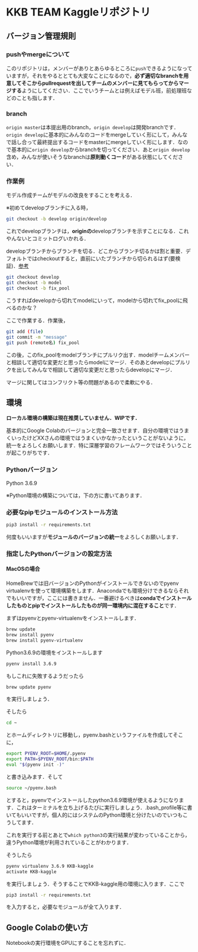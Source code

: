 # KKB TEAM Kaggleリポジトリ

## バージョン管理規則

### pushやmergeについて

このリポジトリは，メンバーがありとあらゆるところに`push`できるようになっていますが，それをやるととても大変なことになるので，**必ず適切なbranchを用意してそこからpullrequestを出してチームのメンバーに見てもらってからマージする**ようにしてください．ここでいうチームとは例えばモデル班，前処理班などのことも指します．

### branch

`origin master`は本提出用のbranch，`origin develop`は開発branchです．`origin develop`に基本的にみんなのコードをmergeしていく形にして，みんなで話し合って最終提出するコードをmasterにmergeしていく形にします．なので基本的に`origin develop`からbranchを切ってください．あと`origin develop`含め，みんなが使いそうなbranchは**原則動くコード**がある状態にしてください．

### 作業例

モデル作成チームがモデルの改良をすることを考える．

※初めてdevelopブランチに入る時，

```bash
git checkout -b develop origin/develop
```

これでdevelopブランチは，**originの**developブランチを示すことになる．これやんないとコミットログいかれる．

developブランチからブランチを切る．どこからブランチ切るかは割と重要．デフォルトではcheckoutすると，直前にいたブランチから切られるはず(要検証)．[参考](https://www.granfairs.com/blog/staff/git-mistake-parent-branch)

```bash
git checkout develop
git checkout -b model
git checkout -b fix_pool
```

こうすればdevelopから切れてmodelにいって，modelから切れてfix_poolに飛べるのかな？

ここで作業する．作業後，

```bash
git add (file)
git commit -m "message"
git push (remote名) fix_pool
```

この後，このfix_poolをmodelブランチにプルリク出す．modelチームメンバーと相談して適切な変更だと思ったらmodelにマージ．そのあとdevelopにプルリクを出してみんなで相談して適切な変更だと思ったらdevelopにマージ．  

マージに関してはコンフリクト等の問題があるので柔軟にやる．

## 環境

**ローカル環境の構築は現在推奨していません．WIPです．**

基本的にGoogle Colabのバージョンと完全一致させます．自分の環境ではうまくいったけどXXさんの環境ではうまくいかなかったということがないように，統一をよろしくお願いします．特に深層学習のフレームワークではそういうことが起こりがちです．

### Pythonバージョン

Python 3.6.9  

※Python環境の構築については，下の方に書いてあります．

### 必要なpipモジュールのインストール方法

```bash
pip3 install -r requirements.txt
```

何度もいいますが**モジュールのバージョンの統一**をよろしくお願いします．

### 指定したPythonバージョンの設定方法

#### MacOSの場合

HomeBrewでは旧バージョンのPythonがインストールできないのでpyenv virtualenvを使って環境構築をします．Anacondaでも環境分けできるならそれでもいいですが，ここには書きません．一番避けるべきは**condaでインストールしたものとpipでインストールしたものが同一環境内に混在すること**です．  

まずはpyenvとpyenv-virtualenvをインストールします．

```bash
brew update
brew install pyenv
brew install pyenv-virtualenv
```

Python3.6.9の環境をインストールします

```bash
pyenv install 3.6.9
```

もしこれに失敗するようだったら

```bash
brew update pyenv
```

を実行しましょう．

そしたら

```bash
cd ~
```

とホームディレクトリに移動し，pyenv.bashというファイルを作成してそこに，

```bash
export PYENV_ROOT=$HOME/.pyenv
export PATH=$PYENV_ROOT/bin:$PATH
eval "$(pyenv init -)"
```

と書き込みます．そして

```bash
source ~/pyenv.bash
```

とすると，pyenvでインストールしたpython3.6.9環境が使えるようになります．これはターミナルを立ち上げるたびに実行しましょう．.bash_profile等に書いてもいいですが，個人的にはシステムのPython環境と分けたいのでいつもこうしてます．

これを実行する前とあとで`which python3`の実行結果が変わっていることから，違うPython環境が利用されていることがわかります．  

そうしたら

```bash
pyenv virtualenv 3.6.9 KKB-kaggle
activate KKB-kaggle
```

を実行しましょう．そうすることでKKB-kaggle用の環境に入ります．ここで

```bash
pip3 install -r requirements.txt
```

を入力すると，必要なモジュールが全て入ります．

## Google Colabの使い方

Notebookの実行環境をGPUにすることを忘れずに．